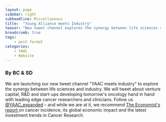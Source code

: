 ```yaml
---
layout: page
sidebar: right
subheadline: Miscellaneous
title:  "Young Alliance meets Industry"
teaser: "New tweet channel explores the synergy between life sciences and industry"
breadcrumb: true
tags:
    - post format
categories:
    - YAAC
    - Website
---
```

### By BC & SD  

We are launching our new tweet channel "YAAC meets industry" to explore the synergy between life sciences and industry. We will tweet about venture capital, R&D and start-ups developing tomorrow's oncology hand in hand with leading edge cancer researchers and clinicians. Follow us <a href="https://twitter.com/YAAC_expanded" target="_blank">@YAAC_expanded</a> – and while we are at it, we recommend <a href="https://www.economist.com/news/finance-and-economics/21736176-progress-developing-treatments-makes-oncology-research-favourite" target="_blank">The Economist's report </a>on cancer incidence, its global economic impact and the latest investment trends in Cancer Research. 

